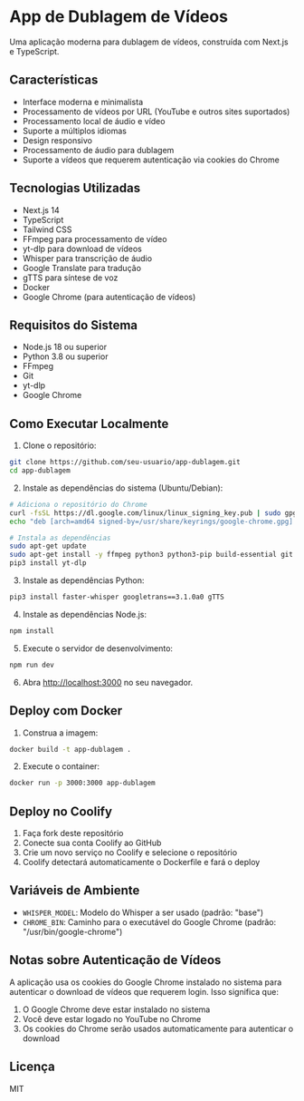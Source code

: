 # App de Dublagem de Vídeos

Uma aplicação moderna para dublagem de vídeos, construída com Next.js e TypeScript.

## Características

- Interface moderna e minimalista
- Processamento de vídeos por URL (YouTube e outros sites suportados)
- Processamento local de áudio e vídeo
- Suporte a múltiplos idiomas
- Design responsivo
- Processamento de áudio para dublagem
- Suporte a vídeos que requerem autenticação via cookies do Chrome

## Tecnologias Utilizadas

- Next.js 14
- TypeScript
- Tailwind CSS
- FFmpeg para processamento de vídeo
- yt-dlp para download de vídeos
- Whisper para transcrição de áudio
- Google Translate para tradução
- gTTS para síntese de voz
- Docker
- Google Chrome (para autenticação de vídeos)

## Requisitos do Sistema

- Node.js 18 ou superior
- Python 3.8 ou superior
- FFmpeg
- Git
- yt-dlp
- Google Chrome

## Como Executar Localmente

1. Clone o repositório:
```bash
git clone https://github.com/seu-usuario/app-dublagem.git
cd app-dublagem
```

2. Instale as dependências do sistema (Ubuntu/Debian):
```bash
# Adiciona o repositório do Chrome
curl -fsSL https://dl.google.com/linux/linux_signing_key.pub | sudo gpg --dearmor -o /usr/share/keyrings/google-chrome.gpg
echo "deb [arch=amd64 signed-by=/usr/share/keyrings/google-chrome.gpg] http://dl.google.com/linux/chrome/deb/ stable main" | sudo tee /etc/apt/sources.list.d/google-chrome.list

# Instala as dependências
sudo apt-get update
sudo apt-get install -y ffmpeg python3 python3-pip build-essential git cmake google-chrome-stable
pip3 install yt-dlp
```

3. Instale as dependências Python:
```bash
pip3 install faster-whisper googletrans==3.1.0a0 gTTS
```

4. Instale as dependências Node.js:
```bash
npm install
```

5. Execute o servidor de desenvolvimento:
```bash
npm run dev
```

6. Abra [http://localhost:3000](http://localhost:3000) no seu navegador.

## Deploy com Docker

1. Construa a imagem:
```bash
docker build -t app-dublagem .
```

2. Execute o container:
```bash
docker run -p 3000:3000 app-dublagem
```

## Deploy no Coolify

1. Faça fork deste repositório
2. Conecte sua conta Coolify ao GitHub
3. Crie um novo serviço no Coolify e selecione o repositório
4. Coolify detectará automaticamente o Dockerfile e fará o deploy

## Variáveis de Ambiente

- `WHISPER_MODEL`: Modelo do Whisper a ser usado (padrão: "base")
- `CHROME_BIN`: Caminho para o executável do Google Chrome (padrão: "/usr/bin/google-chrome")

## Notas sobre Autenticação de Vídeos

A aplicação usa os cookies do Google Chrome instalado no sistema para autenticar o download de vídeos que requerem login. Isso significa que:

1. O Google Chrome deve estar instalado no sistema
2. Você deve estar logado no YouTube no Chrome
3. Os cookies do Chrome serão usados automaticamente para autenticar o download

## Licença

MIT 
